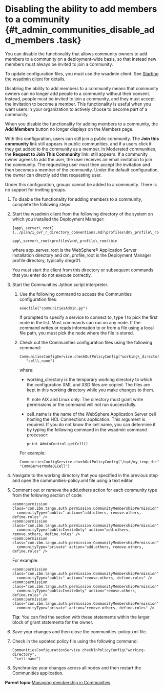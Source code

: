 # Disabling the ability to add members to a community {#t_admin_communities_disable_add_members .task}

You can disable the functionality that allows community owners to add members to a community on a deployment-wide basis, so that instead new members must always be invited to join a community.

To update configuration files, you must use the wsadmin client. See [Starting the wsadmin client](t_admin_wsadmin_starting.md) for details.

Disabling the ability to add members to a community means that community owners can no longer add people to a community without their consent. Instead, people must be invited to join a community, and they must accept the invitation to become a member. This functionality is useful when you want users in your organization to actively choose to become part of a community.

When you disable the functionality for adding members to a community, the **Add Members** button no longer displays on the Members page.

With this configuration, users can still join a public community. The **Join this community** link still appears in public communities, and if a users click it they get added to the community as a member. In Moderated communities, the **Request to Join This Community** link: still appears. If a community owner agrees to add the user, the user receives an email invitation to join the community. The requesting user must then accept the invitation and then becomes a member of the community. Under the default configuration, the owner can directly add that requesting user.

Under this configuration, groups cannot be added to a community. There is no support for inviting groups.

1.  To disable the functionality for adding members to a community, complete the following steps.
2.  Start the wsadmin client from the following directory of the system on which you installed the Deployment Manager:

    ```
    [app\_server\_root](../plan/i_ovr_r_directory_conventions.md)\profiles\dm\_profile\_root\bin
    ```

    ```
    app\_server\_root\profiles\dm\_profile\_root\bin
    ```

    where app\_server\_root is the WebSphere® Application Server installation directory and dm\_profile\_root is the Deployment Manager profile directory, typically dmgr01.

    You must start the client from this directory or subsequent commands that you enter do not execute correctly.

3.  Start the Communities Jython script interpreter.

    1.  Use the following command to access the Communities configuration files:

        ```
        execfile("communitiesAdmin.py")
        ```

        If prompted to specify a service to connect to, type 1 to pick the first node in the list. Most commands can run on any node. If the command writes or reads information to or from a file using a local file path, you must pick the node where the file is stored.

    2.  Check out the Communities configuration files using the following command:

        ```
        CommunitiesConfigService.checkOutPolicyConfig("working\_directory",
           "cell\_name")
        ```

        where:

        -   working\_directory is the temporary working directory to which the configuration XML and XSD files are copied. The files are kept in this working directory while you make changes to them.

            !!! note
    AIX and Linux only: The directory must grant write permissions or the command will not run successfully.

        -   cell\_name is the name of the WebSphere Application Server cell hosting the HCL Connections application. This argument is required. If you do not know the cell name, you can determine it by typing the following command in the wsadmin command processor:

            ```
            print AdminControl.getCell()
            ```

        For example:

        ```
        CommunitiesConfigService.checkOutPolicyConfig("/opt/my_temp_dir",
        "CommServerNode01Cell")
        ```

4.  Navigate to the working directory that you specified in the previous step and open the communities-policy.xml file using a text editor.

5.  Comment out or remove the add.others action for each community type from the following section of code:

    ```
    <comm:permission class="com.ibm.tango.auth.permission.CommunityMembershipPermission" 
      communityType="public" action="add.others, remove.others, define.roles" />
    <comm:permission class="com.ibm.tango.auth.permission.CommunityMembershipPermission" 
      communityType="publicInviteOnly" action="add.others, remove.others, define.roles" />
    <comm:permission class="com.ibm.tango.auth.permission.CommunityMembershipPermission" 
      communityType="private" action="add.others, remove.others, define.roles" />
    ```

    For example:

    ```
    <comm:permission class="com.ibm.tango.auth.permission.CommunityMembershipPermission" 
      communityType="public" action="remove.others, define.roles" />
    <comm:permission class="com.ibm.tango.auth.permission.CommunityMembershipPermission" 
      communityType="publicInviteOnly" action="remove.others, define.roles" />
    <comm:permission class="com.ibm.tango.auth.permission.CommunityMembershipPermission" 
      communityType="private" action="remove.others, define.roles" />
    ```

    **Tip:** You can find the section with these statements within the larger block of grant statements for the owner.

6.  Save your changes and then close the communities-policy.xml file.

7.  Check in the updated policy file using the following command:

    ```
    CommunitiesConfigurationService.checkInPolicyConfig("working-directory",
     "cell-name")
    ```

8.  Synchronize your changes across all nodes and then restart the Communities application.


**Parent topic:**[Managing membership in Communities](../admin/c_admin_communities_managing_membership.md)

